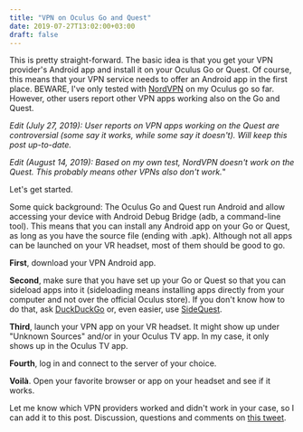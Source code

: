 ```yaml
---
title: "VPN on Oculus Go and Quest"
date: 2019-07-27T13:02:00+03:00
draft: false
---
```


This is pretty straight-forward. The basic idea is that you get your VPN provider's Android app and install it on your Oculus Go or Quest. Of course, this means that your VPN service needs to offer an Android app in the first place. BEWARE, I've only tested with [NordVPN](https://nordvpn.com/) on my Oculus go so far. However, other users report other VPN apps working also on the Go and Quest.

*Edit (July 27, 2019): User reports on VPN apps working on the Quest are controversial (some say it works, while some say it doesn't). Will keep this post up-to-date.*

*Edit (August 14, 2019): Based on my own test, NordVPN doesn't work on the Quest. This probably means other VPNs also don't work.*"

Let's get started.

Some quick background: The Oculus Go and Quest run Android and allow accessing your device with Android Debug Bridge (adb, a command-line tool). This means that you can install any Android app on your Go or Quest, as long as you have the source file (ending with .apk). Although not all apps can be launched on your VR headset, most of them should be good to go.

**First**, download your VPN Android app.

**Second**, make sure that you have set up your Go or Quest so that you can sideload apps into it (sideloading means installing apps directly from your computer and not over the official Oculus store). If you don't know how to do that, ask [DuckDuckGo](https://duckduckgo.com/) or, even easier, use [SideQuest](https://sidequestvr.com/).

**Third**, launch your VPN app on your VR headset. It might show up under "Unknown Sources" and/or in your Oculus TV app. In my case, it only shows up in the Oculus TV app.

**Fourth**, log in and connect to the server of your choice.

**Voilà**. Open your favorite browser or app on your headset and see if it works.

Let me know which VPN providers worked and didn't work in your case, so I can add it to this post. Discussion, questions and comments on [this tweet](https://twitter.com/canolcer/status/1155080790977515520).
